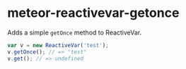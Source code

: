 meteor-reactivevar-getonce
====================
Adds a simple `getOnce` method to ReactiveVar.

```js
var v = new ReactiveVar('test');
v.getOnce(); // => "test"
v.get(); // => undefined
```
